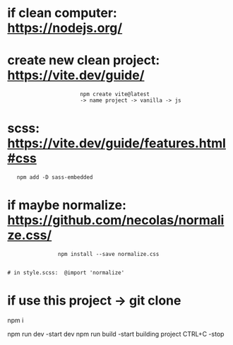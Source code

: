 # if clean computer:  https://nodejs.org/


# create new clean project:  https://vite.dev/guide/
                           npm create vite@latest
                           -> name project -> vanilla -> js

# scss:  https://vite.dev/guide/features.html#css
       npm add -D sass-embedded

# if maybe normalize: https://github.com/necolas/normalize.css/
                    npm install --save normalize.css


    # in style.scss:  @import 'normalize'

# if use this project ->  git clone


npm i

npm run dev      -start dev
npm run build    -start building project
CTRL+C -stop
